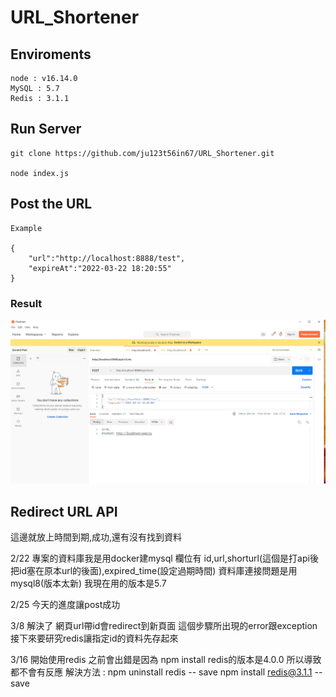 # URL_Shortener

## Enviroments
```
node : v16.14.0
MySQL : 5.7
Redis : 3.1.1

```
## Run Server

```
git clone https://github.com/ju123t56in67/URL_Shortener.git

node index.js

```


## Post the URL


```
Example

{
    "url":"http://localhost:8888/test",
    "expireAt":"2022-03-22 18:20:55"
}

```
### Result
![image](https://github.com/ju123t56in67/URL_Shortener/blob/main/postman.png)

## Redirect URL API
這邊就放上時間到期,成功,還有沒有找到資料





2/22 專案的資料庫我是用docker建mysql 欄位有 id,url,shorturl(這個是打api後把id塞在原本url的後面),expired_time(設定過期時間)  資料庫連接問題是用mysql8(版本太新) 我現在用的版本是5.7


2/25 今天的進度讓post成功  


3/8 解決了 網頁url帶id會redirect到新頁面 這個步驟所出現的error跟exception 接下來要研究redis讓指定id的資料先存起來

3/16 開始使用redis 之前會出錯是因為 npm install redis的版本是4.0.0 所以導致都不會有反應
    解決方法 : npm uninstall redis -- save
              npm install redis@3.1.1 -- save 
